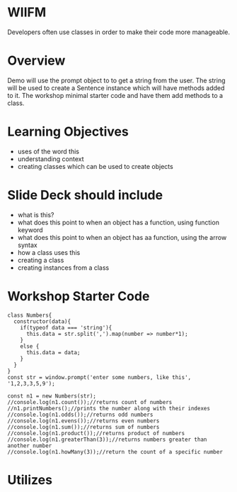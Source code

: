 # WIIFM
Developers often use classes in order to make their code more manageable.

# Overview
Demo will use the prompt object to to get a string from the user. The string will be used to create a Sentence instance which will have methods added to it. The workshop minimal starter code and have them add methods to a class.



# Learning Objectives
- uses of the word this
- understanding context
- creating classes which can be used to create objects


# Slide Deck should include
- what is this?
- what does this point to when an object has a function, using function keyword
- what does this point to when an object has aa function, using the arrow syntax
- how a class uses this
- creating a class
- creating instances from a class

# Workshop Starter Code

```
class Numbers{
  constructor(data){
    if(typeof data === 'string'){
      this.data = str.split(',').map(number => number*1);
    }
    else {
      this.data = data;
    }
  }
}
const str = window.prompt('enter some numbers, like this', '1,2,3,3,5,9');

const n1 = new Numbers(str);
//console.log(n1.count());//returns count of numbers
//n1.printNumbers();//prints the number along with their indexes
//console.log(n1.odds());//returns odd numbers
//console.log(n1.evens());//returns even numbers
//console.log(n1.sum());//returns sum of numbers
//console.log(n1.product());//returns product of numbers
//console.log(n1.greaterThan(3));//returns numbers greater than another number
//console.log(n1.howMany(3));//return the count of a specific number
```

# Utilizes

